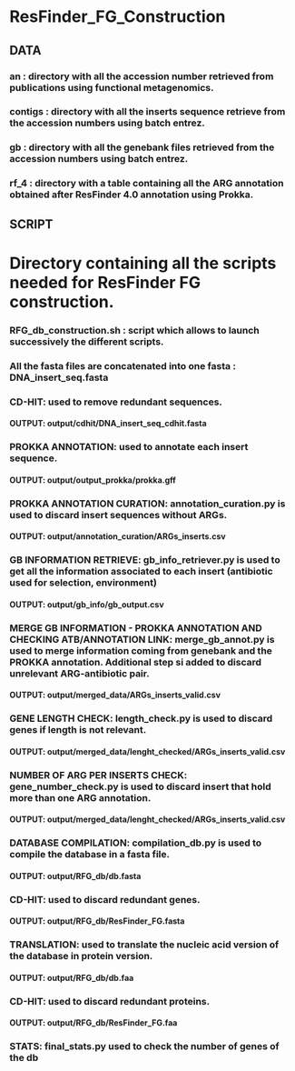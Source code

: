 # ResFinder_FG_Construction

## DATA

### an : directory with all the accession number retrieved from publications using functional metagenomics.
### contigs : directory with all the inserts sequence retrieve from the accession numbers using batch entrez.
### gb : directory with all the genebank files retrieved from the accession numbers using batch entrez. 
### rf_4 : directory with a table containing all the ARG annotation obtained after ResFinder 4.0 annotation using Prokka.

## SCRIPT

# Directory containing all the scripts needed for ResFinder FG construction.
### RFG_db_construction.sh : script which allows to launch successively the different scripts.
### All the fasta files are concatenated into one fasta : DNA_insert_seq.fasta
### CD-HIT: used to remove redundant sequences.
#### OUTPUT: output/cdhit/DNA_insert_seq_cdhit.fasta
### PROKKA ANNOTATION: used to annotate each insert sequence. 
#### OUTPUT: output/output_prokka/prokka.gff
### PROKKA ANNOTATION CURATION: annotation_curation.py is used to discard insert sequences without ARGs.
#### OUTPUT: output/annotation_curation/ARGs_inserts.csv
### GB INFORMATION RETRIEVE: gb_info_retriever.py is used to get all the information associated to each insert (antibiotic used for selection, environment)
#### OUTPUT: output/gb_info/gb_output.csv
### MERGE GB INFORMATION - PROKKA ANNOTATION AND CHECKING ATB/ANNOTATION LINK: merge_gb_annot.py is used to merge information coming from genebank and the PROKKA annotation. Additional step si added to discard unrelevant ARG-antibiotic pair.
#### OUTPUT: output/merged_data/ARGs_inserts_valid.csv
### GENE LENGTH CHECK: length_check.py is used to discard genes if length is not relevant. 
#### OUTPUT: output/merged_data/lenght_checked/ARGs_inserts_valid.csv 
### NUMBER OF ARG PER INSERTS CHECK: gene_number_check.py is used to discard insert that hold more than one ARG annotation.
#### OUTPUT: output/merged_data/lenght_checked/ARGs_inserts_valid.csv 
### DATABASE COMPILATION: compilation_db.py is used to compile the database in a fasta file.
#### OUTPUT: output/RFG_db/db.fasta
### CD-HIT: used to discard redundant genes.
#### OUTPUT: output/RFG_db/ResFinder_FG.fasta
### TRANSLATION: used to translate the nucleic acid version of the database in protein version.
#### OUTPUT: output/RFG_db/db.faa
### CD-HIT: used to discard redundant proteins.
#### OUTPUT: output/RFG_db/ResFinder_FG.faa
### STATS: final_stats.py used to check the number of genes of the db
